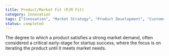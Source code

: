```yaml
---
title: Product/Market Fit (P/M Fit)
category: Innovation
tags: ["Innovation", "Market Strategy", "Product Development", "Customer Needs"]
status: completed
---
```

The degree to which a product satisfies a strong market demand, often considered a critical early-stage for startup success, where the focus is on iterating the product until it meets market needs.